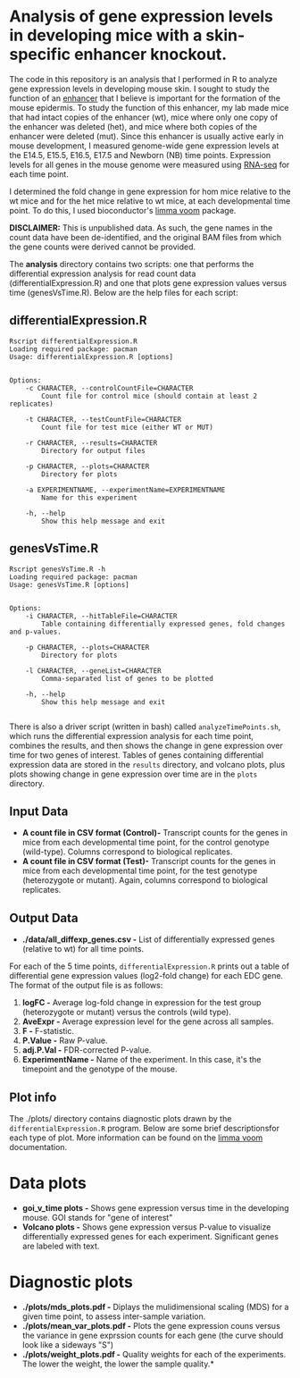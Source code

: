 # Analysis of gene expression levels in developing mice with a skin-specific enhancer knockout.

The code in this repository is an analysis that I performed in R to analyze gene expression levels in developing mouse skin. I sought to study the function of an [enhancer](https://en.wikipedia.org/wiki/Enhancer_(genetics)) that I believe is important for the formation of the mouse epidermis. To study the function of this enhancer, my lab made mice that had intact copies of the enhancer (wt), mice where only one copy of the enhancer was deleted (het), and mice where both copies of the enhancer were deleted (mut). Since this enhancer is usually active early in mouse development, I measured genome-wide gene expression levels at the E14.5, E15.5, E16.5, E17.5 and Newborn (NB) time points. Expression levels for all genes in the mouse genome were measured using [RNA-seq](https://en.wikipedia.org/wiki/RNA-Seq) for each time point. 

I determined the fold change in gene expression for hom mice relative to the wt mice and for the het mice relative to wt mice, at each developmental time point. To do this, I used bioconductor's [limma voom](https://bioconductor.org/packages/release/bioc/vignettes/limma/inst/doc/usersguide.pdf) package. 

**DISCLAIMER:** This is unpublished data. As such, the gene names in the count data have been de-identified, and the original BAM files from which the gene counts were derived cannot be provided.

The **analysis** directory contains two scripts: one that performs the differential expression analysis for read count data (differentialExpression.R) and one that plots gene expression values versus time (genesVsTime.R). Below are the help files for each script: 

## differentialExpression.R

```
Rscript differentialExpression.R
Loading required package: pacman
Usage: differentialExpression.R [options]


Options:
	-c CHARACTER, --controlCountFile=CHARACTER
		Count file for control mice (should contain at least 2 replicates)

	-t CHARACTER, --testCountFile=CHARACTER
		Count file for test mice (either WT or MUT)

	-r CHARACTER, --results=CHARACTER
		Directory for output files

	-p CHARACTER, --plots=CHARACTER
		Directory for plots

	-a EXPERIMENTNAME, --experimentName=EXPERIMENTNAME
		Name for this experiment

	-h, --help
		Show this help message and exit

```

## genesVsTime.R

```
Rscript genesVsTime.R -h
Loading required package: pacman
Usage: genesVsTime.R [options]


Options:
	-i CHARACTER, --hitTableFile=CHARACTER
		Table containing differentially expressed genes, fold changes and p-values.

	-p CHARACTER, --plots=CHARACTER
		Directory for plots

	-l CHARACTER, --geneList=CHARACTER
		Comma-separated list of genes to be plotted

	-h, --help
		Show this help message and exit


```

There is also a driver script (written in bash) called `analyzeTimePoints.sh`, which runs the differential expression analysis for each time point, combines the results, and then shows the change in gene expression over time for two genes of interest. Tables of genes containing differential expression data are stored in the `results` directory, and volcano plots, plus plots showing change in gene expression over time are in the `plots` directory.

## Input Data

* **A count file in CSV format (Control)-** Transcript counts for the genes in mice from each developmental time point, for the control genotype (wild-type). Columns correspond to biological replicates.
* **A count file in CSV format (Test)-** Transcript counts for the genes in mice from each developmental time point, for the test genotype (heterozygote or mutant). Again, columns correspond to biological replicates.

## Output Data

* **./data/all_diffexp_genes.csv -** List of differentially expressed genes (relative to wt) for all time points.

For each of the 5 time points, `differentialExpression.R` prints out a table of differential gene expression values (log2-fold change) for each EDC gene. The format of the output file is as follows:

1. **logFC -**  Average log-fold change in expression for the test group (heterozygote or mutant) versus the controls (wild type).
3. **AveExpr -**  Average expression level for the gene across all samples.
4. **F -**  F-statistic.
5. **P.Value -**  Raw P-value.
6. **adj.P.Val -**  FDR-corrected P-value.
8. **ExperimentName -**  Name of the experiment. In this case, it's the timepoint and the genotype of the mouse.


## Plot info

The ./plots/ directory contains diagnostic plots drawn by the `differentialExpression.R` program. Below are some brief descriptionsfor each type of plot. More information can be found on the [limma voom](https://bioconductor.org/packages/release/bioc/vignettes/limma/inst/doc/usersguide.pdf) documentation.

# Data plots

* **goi_v_time plots -** Shows gene expression versus time in the developing mouse. GOI stands for "gene of interest"
* **Volcano plots -** Shows gene expression versus P-value to visualize differentially expressed genes for each experiment. Significant genes are labeled with text.

# Diagnostic plots
* **./plots/mds_plots.pdf -** Diplays the mulidimensional scaling (MDS) for a given time point, to assess inter-sample variation.
* **./plots/mean_var_plots.pdf -** Plots the gene expression couns versus the variance in gene exprssion counts for each gene (the curve should look like a sideways "S")
* **./plots/weight_plots.pdf -** Quality weights for each of the experiments. The lower the weight, the lower the sample quality.*

